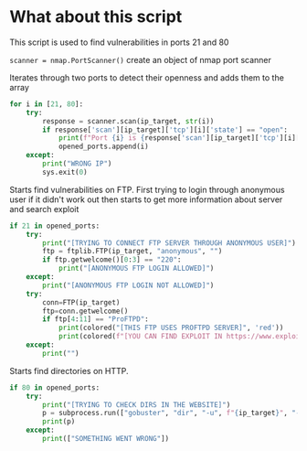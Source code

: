 # What about this script
This script is used to find vulnerabilities in ports 21 and 80

`scanner = nmap.PortScanner()` create an object of nmap port scanner

Iterates through two ports to detect their openness and adds them to the array
```Python
for i in [21, 80]:
    try:
        response = scanner.scan(ip_target, str(i))
        if response['scan'][ip_target]['tcp'][i]['state'] == "open":
            print(f"Port {i} is {response['scan'][ip_target]['tcp'][i]['state']}.")
            opened_ports.append(i)
    except:
        print("WRONG IP")
        sys.exit(0)
```


Starts find vulnerabilities on FTP. First trying to login through anonymous user if it didn't work out then starts to get more information 
about server and search exploit
```Python
if 21 in opened_ports:
    try:
        print("[TRYING TO CONNECT FTP SERVER THROUGH ANONYMOUS USER]")
        ftp = ftplib.FTP(ip_target, "anonymous", "")
        if ftp.getwelcome()[0:3] == "220":
            print("[ANONYMOUS FTP LOGIN ALLOWED]")
    except:
        print("[ANONYMOUS FTP LOGIN NOT ALLOWED]")
    try:
        conn=FTP(ip_target)
        ftp=conn.getwelcome()
        if ftp[4:11] == "ProFTPD":
            print(colored("[THIS FTP USES PROFTPD SERVER]", 'red'))
            print(colored(f"[YOU CAN FIND EXPLOIT IN https://www.exploit-db.com/search?q=ProFTPd+{ftp[12:17]}]", 'red'))
    except:
        print("")
```


Starts find directories on HTTP. 
```Python
if 80 in opened_ports:
    try:
        print("[TRYING TO CHECK DIRS IN THE WEBSITE]")
        p = subprocess.run(["gobuster", "dir", "-u", f"{ip_target}", "-w", "/usr/share/wordlists/dirb/common.txt"])
        print(p)
    except:
        print(["SOMETHING WENT WRONG"])
```
